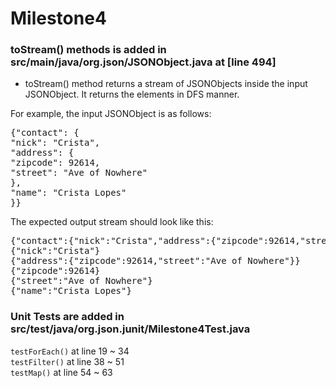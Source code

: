# Milestone4

### toStream() methods is added in src/main/java/org.json/JSONObject.java at [line 494]

* toStream() method returns a stream of JSONObjects inside the input JSONObject. It returns the elements in DFS manner.  

For example, the input JSONObject is as follows:  
<pre>
{"contact": {
"nick": "Crista",
"address": {
"zipcode": 92614,
"street": "Ave of Nowhere"
},
"name": "Crista Lopes"
}}
</pre>

The expected output stream should look like this:  
<pre>
{"contact":{"nick":"Crista","address":{"zipcode":92614,"street":"Ave of Nowhere"},"name":"Crista Lopes"}}
{"nick":"Crista"}
{"address":{"zipcode":92614,"street":"Ave of Nowhere"}}
{"zipcode":92614}
{"street":"Ave of Nowhere"}
{"name":"Crista Lopes"}
</pre>

### Unit Tests are added in src/test/java/org.json.junit/Milestone4Test.java

`testForEach()` at line 19 ~ 34  
`testFilter()` at line 38 ~ 51   
`testMap()` at line 54 ~ 63

